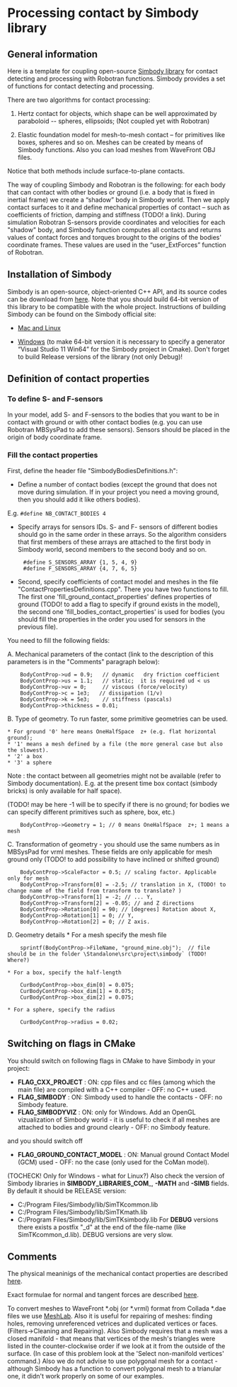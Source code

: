 Processing contact by Simbody library
=====================================


 General information 
---------------------------
Here is a template for coupling open-source [Simbody library](https://simtk.org/home/simbody/) for contact detecting  and processing with Robotran functions. 
Simbody provides a set of functions for contact detecting and processing. 

There are two algorithms for contact processing: 

1. Hertz contact for objects, which shape can be well approximated by paraboloid -- spheres, ellipsoids; (Not coupled yet with Robotran)

2. Elastic foundation model for mesh-to-mesh contact – for primitives like boxes, spheres and so on. Meshes can be created by means of Simbody functions. 
Also you can load meshes from WaveFront OBJ files. 

Notice that both methods include surface-to-plane contacts. 

The way of coupling Simbody and Robotran is the following: for each body that can contact with other bodies or ground 
(i.e. a body that is fixed in inertial frame) we create a “shadow” body in Simbody world. Then we
apply contact surfaces to it and define mechanical properties of contact – such as coefficients of friction, damping and stiffness (TODO! a link). 
During simulation Robotran S-sensors provide coordinates and velocities for each "shadow" 
body, and Simbody function computes all contacts and returns values of contact forces and torques brought to the origins of the bodies' coordinate frames. 
These values are used in the “user_ExtForces” function of Robotran.

Installation of Simbody 
-------------------------------

Simbody is an open-source, object-oriented C++ API, and its source codes can be download from [here](https://simtk.org/project/xml/downloads.xml?group_id=47).
Note that you should build 64-bit version of this library to be compatible with the whole project.
Instructions of building Simbody can be found on the Simbody official site: 

* [Mac and Linux](https://simtk.org/docman/view.php/47/1583/HowToBuildSimbodyFromSource_MacLinux.pdf)

* [Windows](https://simtk.org/docman/view.php/47/1582/HowToBuildSimbodyFromSource_Windows.pdf) 
(to make 64-bit version it is necessary to specify a generator “Visual Studio 11 Win64” for the Simbody project in Cmake).
Don't forget to build Release versions of the library (not only Debug)!


Definition of contact properties
-----------------------------------
### To define S- and F-sensors ###

In your model, add S- and F-sensors to the bodies that you want to be in contact with ground or with other contact bodies (e.g. you can use Robotran MBSysPad to add these sensors). 
Sensors should be placed in the origin of body coordinate frame. 

### Fill the contact properties ###

First, define the header file "SimbodyBodiesDefinitions.h":

* Define a number of contact bodies (except the ground that does not move during simulation. If in your project you need a moving ground, then you should add it like others bodies).

E.g. `#define NB_CONTACT_BODIES 4`

* Specify arrays for sensors IDs. S- and F- sensors of different bodies should go in the same order in these arrays. 
So the algorithm considers that first members of these arrays are attached to the first body in Simbody world, second members to the second body and so on.

```
	 #define S_SENSORS_ARRAY {1, 5, 4, 9}
	 #define F_SENSORS_ARRAY {4, 7, 6, 5}
```

* Second, specify coefficients of contact model and meshes in the file "ContactPropertiesDefinitions.cpp".
There you have two functions to fill. The first one 'fill_ground_contact_properties' defines properties of ground (TODO! to add a flag to specify if ground exists in the model),
the second one 'fill_bodies_contact_properties' is used for bodies (you should fill the properties in the order you used for sensors in the previous file). 

You need to fill the following fields:

A. Mechanical parameters of the contact (link to the description of this parameters is in the "Comments" paragraph below):

```
 	BodyContProp->ud = 0.9;   // dynamic   dry friction coefficient
	BodyContProp->us = 1.1;   // static;  it is required ud < us
	BodyContProp->uv = 0;     // viscous (force/velocity)
	BodyContProp->c = 1e3;   // dissipation (1/v)
	BodyContProp->k = 5e3;    // stiffness (pascals)
	BodyContProp->thickness = 0.01;
```
	
B. Type of geometry. 
To run faster, some primitive geometries can be used.
 
	* For ground '0' here means OneHalfSpace  z+ (e.g. flat horizontal ground); 
	* '1' means a mesh defined by a file (the more general case but also the slowest).
	* '2' a box  
	* '3' a sphere

Note : the contact between all geometries might not be available (refer to Simbody documentation). E.g. at the present time box contact (simbody bricks) is only available for half space). 

(TODO! may be here -1 will be to specify if there is no ground; 
for bodies we can specify different primitives such as sphere, box, etc.)

```
	BodyContProp->Geometry = 1; // 0 means OneHalfSpace  z+; 1 means a mesh
```

C. Transformation of geometry - you should use the same numbers as in MBSysPad for vrml meshes. 
These fields are only applicable for mesh ground only (TODO! to add possibility to have inclined or  shifted ground)

```
	BodyContProp->ScaleFactor = 0.5; // scaling factor. Applicable only for mesh
	BodyContProp->Transform[0] = -2.5; // translation in X, (TODO! to change name of the field from transform to translate? )
	BodyContProp->Transform[1] = -2; // ... Y,
	BodyContProp->Transform[2] = -0.05; // and Z directions
	BodyContProp->Rotation[0] = 90; // [degrees] Rotation about X,
	BodyContProp->Rotation[1] = 0; // Y,
	BodyContProp->Rotation[2] = 0; // Z axis.
```
	
D. Geometry details
	* For a mesh specify the mesh file

```
	sprintf(BodyContProp->FileName, "ground_mine.obj");  // file should be in the folder \Standalone\src\project\simbody` (TODO! Where?)
```
	* For a box, specify the half-length

```
	CurBodyContProp->box_dim[0] = 0.075;
	CurBodyContProp->box_dim[1] = 0.075;
	CurBodyContProp->box_dim[2] = 0.075;
```
	* For a sphere, specify the radius

```
	CurBodyContProp->radius = 0.02;
```

Switching on flags in CMake
---------------------------------------

You should switch on following flags in CMake to have Simbody in your project:

* __FLAG_CXX_PROJECT__           : ON: cpp files and cc files (among which the main file) are compiled with a C++ compiler - OFF: no C++ used.
* __FLAG_SIMBODY__               : ON: Simbody used to handle the contacts - OFF: no Simbody feature.
* __FLAG_SIMBODYVIZ__            : ON: only for Windows. Add an OpenGL vizualization of Simbody world - it is useful to check if all meshes are attached to bodies and ground clearly - OFF: no Simbody feature.

and you should switch  off
* __FLAG_GROUND_CONTACT_MODEL__  : ON: Manual ground Contact Model (GCM) used - OFF: no the case (only used for the CoMan model).

(TOCHECK! Only for Windows - what for Linux?)
Also check the version of Simbody libraries in __SIMBODY_LIBRARIES_COM___, __-MATH__ and __-SIMB__ fields. By default it should be RELEASE version:
* C:/Program Files/Simbody/lib/SimTKcommon.lib
* C:/Program Files/Simbody/lib/SimTKmath.lib
* C:/Program Files/Simbody/lib/SimTKsimbody.lib
For __DEBUG__ versions there exists a postfix "_d" at the end of the file-name (like SimTKcommon_d.lib). DEBUG versions are very slow.

Comments
------------------------------

The physical meaninigs of the mechanical contact properties are described
[here](https://simtk.org/api_docs/simbody/api_docs33/Simbody/html/classSimTK_1_1ContactMaterial.html#details).

Exact formulae for normal and tangent forces are described 
[here](https://simtk.org/api_docs/simbody/api_docs33/Simbody/html/classSimTK_1_1ElasticFoundationForce.html#details).

To convert meshes to WaveFront *.obj (or *.vrml) format from Collada *.dae files we use [MeshLab](http://meshlab.sourceforge.net/).
Also it is useful for repairing of meshes: finding holes, removing unreferenced vetrices and duplicated vertices or faces.
(Filters->Cleaning and Repairing). Also Simbody requires that a mesh was a closed manifold - that means that vertices of the mesh's triangles 
were listed in the counter-clockwise order if we look at it from the outside of the surface. 
(In case of this problem look at the 'Select non-manifold vertices' command.)
Also we do not advise to use polygonal mesh for a contact - although Simbody has a function to convert polygonal mesh to a trianular one, 
it didn't work properly on some of our examples.

